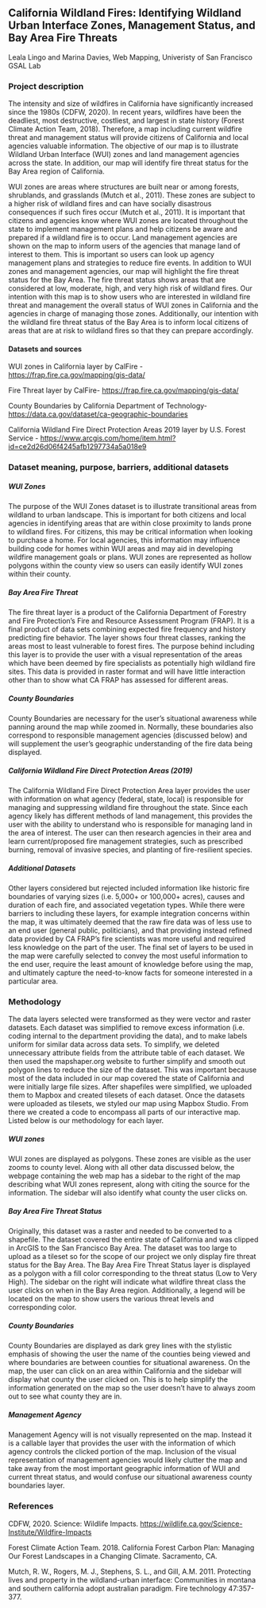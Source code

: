 ## California Wildland Fires: Identifying Wildland Urban Interface Zones, Management Status, and Bay Area Fire Threats
  Leala Lingo and Marina Davies,
  Web Mapping,
  Univeristy of San Francisco GSAL Lab 
  
 
  
  
  ### Project description
   The intensity and size of wildfires in California have significantly increased since the 1980s (CDFW, 2020). In recent years, wildfires have been the deadliest, most destructive, costliest, and largest in state history (Forest Climate Action Team, 2018). Therefore, a map including current wildfire threat and management status will provide citizens of California and local agencies valuable information. The objective of our map is to illustrate Wildland Urban Interface (WUI) zones and land management agencies across the state. In addition, our map will identify fire threat status for the Bay Area region of California. 
  
   WUI zones are areas where structures are built near or among forests, shrublands, and grasslands (Mutch et al., 2011). These zones are subject to a higher risk of wildland fires and can have socially disastrous consequences if such fires occur (Mutch et al., 2011). It is important that citizens and agencies know where WUI zones are located throughout the state to implement management plans and help citizens be aware and prepared if a wildland fire is to occur. Land management agencies are shown on the map to inform users of the agencies that manage land of interest to them. This is important so users can look up agency management plans and strategies to reduce fire events. In addition to WUI zones and management agencies, our map will highlight the fire threat status for the Bay Area. The fire threat status shows areas that are considered at low, moderate, high, and very high risk of wildland fires. Our intention with this map is to show users who are interested in wildland fire threat and management the overall status of WUI zones in California and the agencies in charge of managing those zones. Additionally, our intention with the wildland fire threat status of the Bay Area is to inform local citizens of areas that are at risk to wildland fires so that they can prepare accordingly. 

#### Datasets and sources
WUI zones in California layer by CalFire - https://frap.fire.ca.gov/mapping/gis-data/ 

Fire Threat layer by CalFire- https://frap.fire.ca.gov/mapping/gis-data/

County Boundaries by California Department of Technology- https://data.ca.gov/dataset/ca-geographic-boundaries

California Wildland Fire Direct Protection Areas 2019 layer by U.S. Forest Service - https://www.arcgis.com/home/item.html?id=ce2d26d06f4245afb1297734a5a018e9



### Dataset meaning, purpose, barriers, additional datasets

##### WUI Zones 
The purpose of the WUI Zones dataset is to illustrate transitional areas from wildland to urban landscape. This is important for both citizens and local agencies in identifying areas that are within close proximity to lands prone to wildland fires. For citizens, this may be critical information when looking to purchase a home. For local agencies, this information may influence building code for homes within WUI areas and may aid in developing wildfire management goals or plans. WUI zones are represented as hollow polygons within the county view so users can easily identify WUI zones within their county. 

##### Bay Area Fire Threat
The fire threat layer is a product of the California Department of Forestry and Fire Protection’s Fire and Resource Assessment Program (FRAP). It is a final product of data sets combining expected fire frequency and history predicting fire behavior. The layer shows four threat classes, ranking the areas most to least vulnerable to forest fires. The purpose behind including this layer is to provide the user with a visual representation of the areas which have been deemed by fire specialists as potentially high wildland fire sites. This data is provided in raster format and will have little interaction other than to show what CA FRAP has assessed for different areas.

##### County Boundaries
County Boundaries are necessary for the user’s situational awareness while panning around the map while zoomed in. Normally, these boundaries also correspond to responsible management agencies (discussed below) and will supplement the user’s geographic understanding of the fire data being displayed.

##### California Wildland Fire Direct Protection Areas (2019)
The California Wildland Fire Direct Protection Area layer provides the user with information on what agency (federal, state, local) is responsible for managing and suppressing wildland fire throughout the state. Since each agency likely has different methods of land management, this provides the user with the ability to understand who is responsible for managing land in the area of interest. The user can then research agencies in their area and learn current/proposed fire management strategies, such as prescribed burning, removal of invasive species, and planting of fire-resilient species.

##### Additional Datasets
Other layers considered but rejected included information like historic fire boundaries of varying sizes (i.e. 5,000+ or 100,000+ acres), causes and duration of each fire, and associated vegetation types. While there were barriers to including these layers, for example integration concerns within the map, it was ultimately deemed that the raw fire data was of less use to an end user (general public, politicians), and that providing instead refined data provided by CA FRAP’s fire scientists was more useful and required less knowledge on the part of the user. The final set of layers to be used in the map were carefully selected to convey the most useful information to the end user, require the least amount of knowledge before using the map, and ultimately capture the need-to-know facts for someone interested in a particular area.


### Methodology 
The data layers selected were transformed as they were vector and raster datasets. Each dataset was simplified to remove excess information (i.e. coding internal to the department providing the data), and to make labels uniform for similar data across data sets. To simplify, we deleted unnecessary attribute fields from the attribute table of each dataset. We then used the mapshaper.org website to further simplify and smooth out polygon lines to reduce the size of the dataset. This was important because most of the data included in our map covered the state of California and were initially large file sizes. After shapefiles were simplified, we uploaded them to Mapbox and created tilesets of each dataset. Once the datasets were uploaded as tilesets, we styled our map using Mapbox Studio. From there we created a code to encompass all parts of our interactive map. Listed below is our methodology for each layer. 

##### WUI zones 
WUI zones are displayed as polygons. These zones are visible as the user zooms to county level. Along with all other data discussed below, the webpage containing the web map has a sidebar to the right of the map describing what WUI zones represent, along with citing the source for the information. The sidebar will also identify what county the user clicks on.

##### Bay Area Fire Threat Status
Originally, this dataset was a raster and needed to be converted to a shapefile. The dataset covered the entire state of California and was clipped in ArcGIS to the San Francisco Bay Area. The dataset was too large to upload as a tileset so for the scope of our project we only display fire threat status for the Bay Area. The Bay Area Fire Threat Status layer is displayed as a polygon with a fill color corresponding to the threat status (Low to Very High). The sidebar on the right will indicate what wildfire threat class the user clicks on when in the Bay Area region. Additionally, a legend will be located on the map to show users the various threat levels and corresponding color. 

##### County Boundaries 
County Boundaries are displayed as dark grey lines with the stylistic emphasis of showing the user the name of the counties being viewed and where boundaries are between counties for situational awareness. On the map, the user can click on an area within California and the sidebar will display what county the user clicked on. This is to help simplify the information generated on the map so the user doesn’t have to always zoom out to see what county they are in. 

##### Management Agency 
Management Agency will is not visually represented on the map. Instead it is a callable layer that provides the user with the information of which agency controls the clicked portion of the map. Inclusion of the visual representation of management agencies would likely clutter the map and take away from the most important geographic information of WUI and current threat status, and would confuse our situational awareness county boundaries layer. 



### References
CDFW, 2020. Science: Wildlife Impacts.  https://wildlife.ca.gov/Science-Institute/Wildfire-Impacts

Forest Climate Action Team. 2018. California Forest Carbon Plan: Managing Our
Forest Landscapes in a Changing Climate. Sacramento, CA.

Mutch, R. W., Rogers, M. J., Stephens, S. L., and Gill, A.M. 2011. Protecting lives and property in the wildland-urban interface: Communities in montana and southern california adopt australian paradigm. Fire technology 47:357-377.


